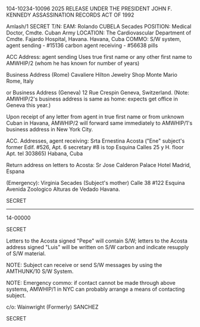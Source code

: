 104-10234-10096 2025 RELEASE UNDER THE PRESIDENT JOHN F. KENNEDY ASSASSINATION RECORDS ACT OF 1992

Amlash/1
SECRET
T/N:
EAM: Rolando CUBELA Secades
POSITION: Medical Doctor, Cmdte. Cuban Army
LOCATION: The Cardiovascular Department of Cmdte. Fajardo
Hospital, Havana.
Havana, Cuba
COMMO: S/W system, agent sending - #15136 carbon
agent receiving - #56638 pills

ACC Address: agent sending
Uses true first name or any other first name to
AMWHIP/2 (whom he has known for number of years)

Business Address (Rome)
Cavaliere Hilton
Jewelry Shop
Monte Mario
Rome, Italy

or Business Address (Geneva)
12 Rue Crespin
Geneva, Switzerland.
(Note: AMWHIP/2's business address is same as
home: expects get office in Geneva this year.)

Upon receipt of any letter from agent in true
first name or from unknown Cuban in Havana,
AMWHIP/2 will forward same immediately to AMWHIP/1's
business address in New York City.

ACC. Addresses, agent receiving:
Srta Ernestina Acosta ("Ene" subject's former
Edif. #526, Apt. 6 secretary #8 is top
Esquina Calles 25 y H. floor Apt. tel 303865)
Habana, Cuba

Return address on letters to Acosta:
Sr Jose Calderon
Palace Hotel
Madrid, Espana

(Emergency):
Virginia Secades (Subject's mother)
Calle 38 #122
Esquina Avenida Zoologico
Alturas de Vedado
Havana.

SECRET

---

14-00000

SECRET

Letters to the Acosta signed "Pepe" will
contain S/W; letters to the Acosta address
signed "Luis" will be written on S/W carbon
and indicate resupply of S/W material.

NOTE: Subject can receive or send S/W messages
by using the AMTHUNK/10 S/W System.

NOTE: Emergency commo: if contact cannot be
made through above systems, AMWHIP/1 in NYC
can probably arrange a means of contacting subject.

c/o: Wainwright (Formerly)
SANCHEZ

SECRET
